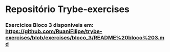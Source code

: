 # Repositório Trybe-exercises

### Exercícios Bloco 3 disponíveis em: https://github.com/RuaniFilipe/trybe-exercises/blob/exercises/bloco_3/README%20bloco%203.md
